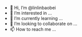 - 👋 Hi, I’m @linlinbaobei
- 👀 I’m interested in ...
- 🌱 I’m currently learning ...
- 💞️ I’m looking to collaborate on ...
- 📫 How to reach me ...

<!---
linlinbaobei/linlinbaobei is a ✨ special ✨ repository because its `README.md` (this file) appears on your GitHub profile.
You can click the Preview link to take a look at your changes.
--->
